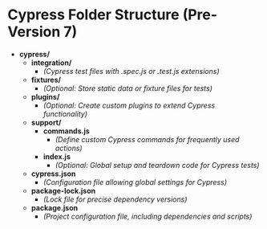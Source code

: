 # Cypress Folder Structure (Pre-Version 7)

- **cypress/**
  - **integration/**
    - *(Cypress test files with .spec.js or .test.js extensions)*
  - **fixtures/**
    - *(Optional: Store static data or fixture files for tests)*
  - **plugins/**
    - *(Optional: Create custom plugins to extend Cypress functionality)*
  - **support/**
    - **commands.js**
      - *(Define custom Cypress commands for frequently used actions)*
    - **index.js**
      - *(Optional: Global setup and teardown code for Cypress tests)*
  - **cypress.json**
    - *(Configuration file allowing global settings for Cypress)*
  - **package-lock.json**
    - *(Lock file for precise dependency versions)*
  - **package.json**
    - *(Project configuration file, including dependencies and scripts)*
